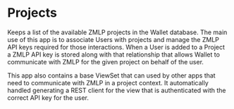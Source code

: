 # Projects
Keeps a list of the available ZMLP projects in the Wallet database. The main use of this 
app is to associate Users with projects and manage the ZMLP API keys required for those 
interactions. When a User is added to a Project a ZMLP API key is stored along with that 
relationship that allows Wallet to communicate with ZMLP for the given project on behalf 
of the user. 

This app also contains a base ViewSet that can used by other apps that need to communicate
with ZMLP in a project context. It automatically handled generating a REST client for the 
view that is authenticated with the correct API key for the user. 
